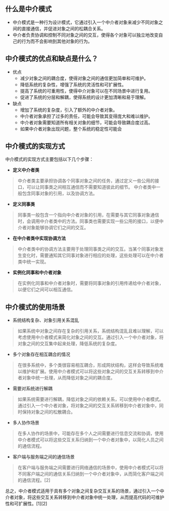## 什么是中介模式
- 中介模式是一种行为设计模式，它通过引入一个中介者对象来减少不同对象之间的直接通信，并促进对象之间的松耦合关系。
- 中介者负责协调和控制不同对象之间的交互，使得各个对象可以独立地改变自己的行为而不会影响到其他对象的行为。

## 中介模式的优点和缺点是什么？
- 优点
  - 减少对象之间的耦合度，使得对象之间的通信更加简单和可维护。
  - 降低系统的复杂性，增强了系统的灵活性和可扩展性。
  - 提高了系统的可重用性，使得中介对象可以在不同场景中进行复用。
  - 促进了系统的分层和解耦，使得系统的设计更加清晰和易于理解。
- 缺点
  - 增加了系统的复杂度，引入了额外的中介者对象。
  - 中介者对象承担了过多的责任，可能会导致其变得庞大和难以维护。
  - 中介者对象需要知道所有相关对象的细节，可能会导致耦合度过高。
  - 如果中介者对象出现问题，整个系统的稳定性可能会

## 中介模式的实现方式
中介模式的实现方式主要包括以下几个步骤：
- **定义中介者类**
> 中介者类主要承担协调各个同事对象之间的任务，通过定义一些公用的接口，可以让同事类之间相互通信而不需要知道彼此的细节。 中介者类中一般包含同事对象的引用，以及协调方法。
- **定义同事类**
> 同事类一般包含一个指向中介者对象的引用，在需要与其它同事对象通信时，会调用中介者类中的方法。同事类也需要实现一些公用的接口，以便中介者对象能够协调它们之间的交互。
- **在中介者类中实现协调方法**
> 中介者类中的协调方法主要用于处理同事类之间的交互。当某个同事对象发生变化时，需要通知其它同事对象进行相应的处理，这些处理可以在中介者类中统一实现。
- **实例化同事和中介者对象**
> 在实例化同事和中介者对象时，需要将同事对象的引用传递给中介者对象，以便它们之间可以相互通信。

## 中介模式的使用场景
- 系统结构复杂、对象引用关系混乱
> 如果系统中对象之间存在复杂的引用关系，系统结构混乱且难以理解，可以考虑使用中介者模式来简化对象之间的交互。通过引入一个中介者对象，将对象之间的交互集中起来处理，降低系统的复杂度。

- 多个对象存在相互耦合的情况
> 在很多系统中，多个类很容易相互耦合，形成网状结构，这样会导致系统难以维护和扩展。使用中介者模式可以将这些对象之间的交互关系转移到中介者对象中统一处理，从而降低对象之间的耦合度。

- 需要对系统进行解耦
> 如果系统需要进行解耦，降低对象之间的依赖关系，可以使用中介者模式。通过引入一个中介者对象，将对象之间的交互关系转移到中介者对象中，同时保持对象之间的松散耦合。

- 多人协作场景
> 在多人协作的场景中，可能存在多个人之间需要进行信息交流和协调，使用中介者模式可以将这些交互关系归纳到一个中介者对象中，以简化人员之间的通信流程。

- 客户端与服务端之间的通信场景
> 在客户端与服务端之间需要进行网络通信的场景中，使用中介者模式可以将不同客户端之间的通信关系归纳到一个中介者对象中，从而简化客户端之间的通信流程。[2]

总之，中介者模式适用于具有多个对象之间复杂交互关系的场景，通过引入一个中介者对象，将这些交互关系转移到中介者对象中统一处理，从而提高代码的可维护性和可扩展性。[1][2]